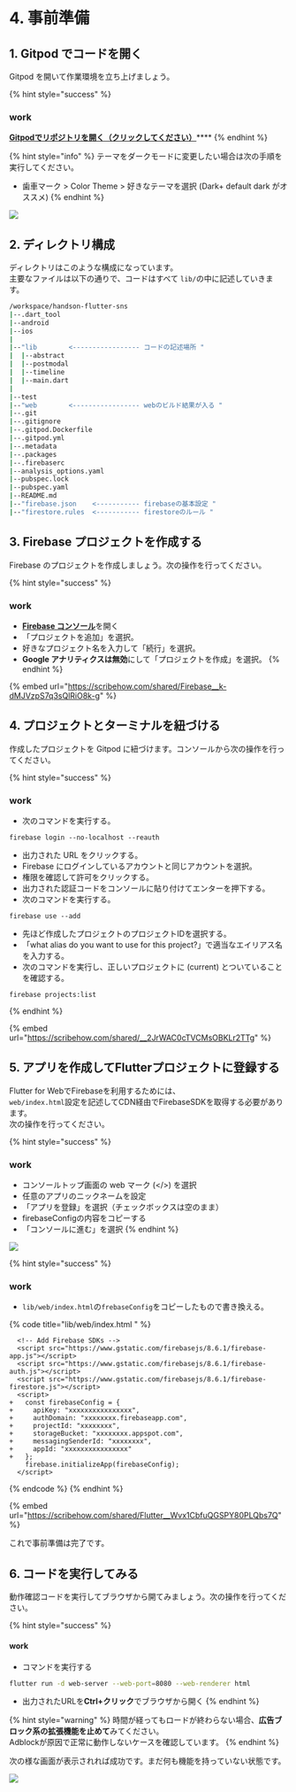 # 4. 事前準備

## 1. Gitpod でコードを開く

Gitpod を開いて作業環境を立ち上げましょう。

{% hint style="success" %}
### work

[**Gitpodでリポジトリを開く（クリックしてください）**](https://gitpod.io/#https://github.com/MarkingCloud/handson-flutter-sns/tree/part2-firebase)****
{% endhint %}

{% hint style="info" %}
テーマをダークモードに変更したい場合は次の手順を実行してください。

* 歯車マーク > Color Theme > 好きなテーマを選択 (Dark+ default dark がオススメ)
{% endhint %}

![](https://gblobscdn.gitbook.com/assets%2F-MkUYx1nH-LtZrLYKsQ9%2F-MkcGHXiIqQver\_0qpX4%2F-MkcH6Y5qe1eRe5yTPHB%2Fdark.png?alt=media\&token=48e8a4ae-57fd-45ed-b719-a27f978ed475)



## 2. ディレクトリ構成

ディレクトリはこのような構成になっています。\
主要なファイルは以下の通りで、コードはすべて `lib/`の中に記述していきます。

```bash
/workspace/handson-flutter-sns
|--.dart_tool
|--android
|--ios
|
|--"lib        <----------------- コードの記述場所 "
|  |--abstract
|  |--postmodal
|  |--timeline
|  |--main.dart
|
|--test
|--"web        <----------------- webのビルド結果が入る "
|--.git
|--.gitignore
|--.gitpod.Dockerfile
|--.gitpod.yml
|--.metadata
|--.packages
|--.firebaserc
|--analysis_options.yaml
|--pubspec.lock
|--pubspec.yaml
|--README.md
|--"firebase.json    <----------- firebaseの基本設定 "
|--"firestore.rules  <----------- firestoreのルール "
```

## 3. Firebase プロジェクトを作成する

Firebase のプロジェクトを作成しましょう。次の操作を行ってください。

{% hint style="success" %}
### work

* [**Firebase コンソール**](https://console.firebase.google.com)を開く
* 「プロジェクトを追加」を選択。
* 好きなプロジェクト名を入力して「続行」を選択。
* **Google アナリティクスは無効**にして「プロジェクトを作成」を選択。
{% endhint %}

{% embed url="https://scribehow.com/shared/Firebase__k-dMJVzpS7q3sQlRiO8k-g" %}

## 4. プロジェクトとターミナルを紐づける

作成したプロジェクトを Gitpod に紐づけます。コンソールから次の操作を行ってください。

{% hint style="success" %}
### work

* 次のコマンドを実行する。

```
firebase login --no-localhost --reauth
```

* 出力された URL をクリックする。
* Firebase にログインしているアカウントと同じアカウントを選択。
* 権限を確認して許可をクリックする。
* 出力された認証コードをコンソールに貼り付けてエンターを押下する。
* 次のコマンドを実行する。

```
firebase use --add
```

* 先ほど作成したプロジェクトのプロジェクトIDを選択する。
* 「what alias do you want to use for this project?」で適当なエイリアス名を入力する。
* 次のコマンドを実行し、正しいプロジェクトに (current) とついていることを確認する。

```
firebase projects:list
```
{% endhint %}

{% embed url="https://scribehow.com/shared/__2JrWAC0cTVCMsOBKLr2TTg" %}

## 5. アプリを作成してFlutterプロジェクトに登録する

Flutter for WebでFirebaseを利用するためには、\
`web/index.html`設定を記述してCDN経由でFirebaseSDKを取得する必要があります。\
次の操作を行ってください。

{% hint style="success" %}
### work

* コンソールトップ画面の web マーク (\</>) を選択
* 任意のアプリのニックネームを設定
* 「アプリを登録」を選択（チェックボックスは空のまま）
* firebaseConfigの内容をコピーする
* 「コンソールに進む」を選択
{% endhint %}

![](<.gitbook/assets/image (6).png>)

{% hint style="success" %}
### work

* `lib/web/index.html`の`frebaseConfig`をコピーしたもので書き換える。

{% code title="lib/web/index.html " %}
```markup
  <!-- Add Firebase SDKs -->
  <script src="https://www.gstatic.com/firebasejs/8.6.1/firebase-app.js"></script>
  <script src="https://www.gstatic.com/firebasejs/8.6.1/firebase-auth.js"></script>
  <script src="https://www.gstatic.com/firebasejs/8.6.1/firebase-firestore.js"></script>
  <script>
+   const firebaseConfig = {
+     apiKey: "xxxxxxxxxxxxxxxx",
+     authDomain: "xxxxxxxx.firebaseapp.com",
+     projectId: "xxxxxxxx",
+     storageBucket: "xxxxxxxx.appspot.com",
+     messagingSenderId: "xxxxxxxx",
+     appId: "xxxxxxxxxxxxxxxx"
+   };
    firebase.initializeApp(firebaseConfig);
  </script>
```
{% endcode %}
{% endhint %}

{% embed url="https://scribehow.com/shared/Flutter__Wvx1CbfuQGSPY80PLQbs7Q" %}

これで事前準備は完了です。

## 6. コードを実行してみる

動作確認コードを実行してブラウザから開てみましょう。次の操作を行ってください。

{% hint style="success" %}
#### work

* コマンドを実行する

```bash
flutter run -d web-server --web-port=8080 --web-renderer html
```

* 出力されたURLを**Ctrl+クリック**でブラウザから開く
{% endhint %}

{% hint style="warning" %}
時間が経ってもロードが終わらない場合、**広告ブロック系の拡張機能を止めて**みてください。\
Adblockが原因で正常に動作しないケースを確認しています。
{% endhint %}

次の様な画面が表示されれば成功です。まだ何も機能を持っていない状態です。

![](<.gitbook/assets/image (7).png>)
